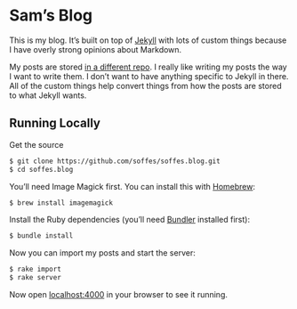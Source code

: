# Sam’s Blog

This is my blog. It’s built on top of [Jekyll](https://jekyllrb.com) with lots of custom things because I have overly strong opinions about Markdown.

My posts are stored [in a different repo](https://github.com/soffes/blog). I really like writing my posts the way I want to write them. I don’t want to have anything specific to Jekyll in there. All of the custom things help convert things from how the posts are stored to what Jekyll wants.

## Running Locally

Get the source

```bash
$ git clone https://github.com/soffes/soffes.blog.git
$ cd soffes.blog
```

You’ll need Image Magick first. You can install this with [Homebrew](https://brew.sh):

```bash
$ brew install imagemagick
```

Install the Ruby dependencies (you’ll need [Bundler](https://bundler.io) installed first):

```bash
$ bundle install
```

Now you can import my posts and start the server:

```bash
$ rake import
$ rake server
```

Now open [localhost:4000](http://localhost:4000) in your browser to see it running.
